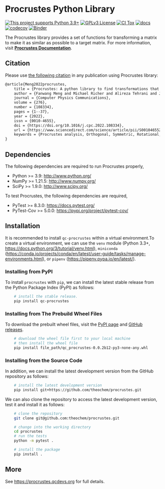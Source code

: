 # Procrustes Python Library

[![This project supports Python 3.9+](https://img.shields.io/badge/Python-3.9+-blue.svg)](https://python.org/downloads)
[![GPLv3 License](https://img.shields.io/badge/License-GPL%20v3-yellow.svg)](https://opensource.org/licenses/)
[![CI Tox](https://github.com/theochem/procrustes/actions/workflows/ci_tox.yml/badge.svg?branch=main)](https://github.com/theochem/procrustes/actions/workflows/ci_tox.yml)
[![docs](https://github.com/theochem/procrustes/actions/workflows/deploy_website.yaml/badge.svg?branch=main)](https://github.com/theochem/procrustes/actions/workflows/deploy_website.yaml)
[![codecov](https://codecov.io/gh/theochem/procrustes/branch/main/graph/badge.svg?token=3L96J5QQOT)](https://codecov.io/gh/theochem/procrustes)
[![Binder](https://mybinder.org/badge_logo.svg)](https://mybinder.org/v2/gh/theochem/procrustes/main?filepath=doc%2Fnotebooks%2F)

The Procrustes library provides a set of functions for transforming a matrix to make it
as similar as possible to a target matrix. For more information, visit
[**Procrustes Documentation**](https://procrustes.qcdevs.org/).

## Citation

Please use [the following citation](https://doi.org/10.1016/j.cpc.2022.108334)
in any publication using Procrustes library:

```md
@article{Meng2022procrustes,
    title = {Procrustes: A python library to find transformations that maximize the similarity between matrices},
    author = {Fanwang Meng and Michael Richer and Alireza Tehrani and Jonathan La and Taewon David Kim and Paul W. Ayers and Farnaz Heidar-Zadeh},
    journal = {Computer Physics Communications},
    volume = {276},
    number = {108334},
    pages = {1--37},
    year = {2022},
    issn = {0010-4655},
    doi = {https://doi.org/10.1016/j.cpc.2022.108334},
    url = {https://www.sciencedirect.com/science/article/pii/S0010465522000522},
    keywords = {Procrustes analysis, Orthogonal, Symmetric, Rotational, Permutation, Softassign},
}
```

## Dependencies

The following dependencies are required to run Procrustes properly,

* Python >= 3.9: <http://www.python.org/>
* NumPy >= 1.21.5: <http://www.numpy.org/>
* SciPy >= 1.9.0: <http://www.scipy.org/>

To test Procrustes, the following dependencies are required,

* PyTest >= 8.3.0: <https://docs.pytest.org/>
* PyTest-Cov >= 5.0.0: <https://pypi.org/project/pytest-cov/>

## Installation

It is recommended to install `qc-procrustes` within a virtual environment.To create a virtual
environment, we can use the `venv` module (Python 3.3+,
https://docs.python.org/3/tutorial/venv.html), `miniconda` (https://conda.io/projects/conda/en/latest/user-guide/tasks/manage-environments.html), or
`pipenv` (https://pipenv.pypa.io/en/latest/).

### Installing from PyPI

To install `procrustes` with `pip`, we can install the latest stable release from the Python Package Index (PyPI) as follows:

```bash
    # install the stable release.
    pip install qc-procrustes
```

### Installing from The Prebuild Wheel Files

To download the prebuilt wheel files, visit the [PyPI page](https://pypi.org/project/qc-procrustes/)
and [GitHub releases](https://github.com/theochem/procrustes/tags).

```bash
    # download the wheel file first to your local machine
    # then install the wheel file
    pip install file_path/qc_procrustes-0.0.2b12-py3-none-any.whl
```

### Installing from the Source Code

In addition, we can install the latest development version from the GitHub repository as follows:

```bash
    # install the latest development version
    pip install git+https://github.com/theochem/procrustes.git
```

We can also clone the repository to access the latest development version, test it and install it as follows:

```bash
    # clone the repository
    git clone git@github.com:theochem/procrustes.git

    # change into the working directory
    cd procrustes
    # run the tests
    python -m pytest .

    # install the package
    pip install .

```

## More

See https://procrustes.qcdevs.org for full details.
